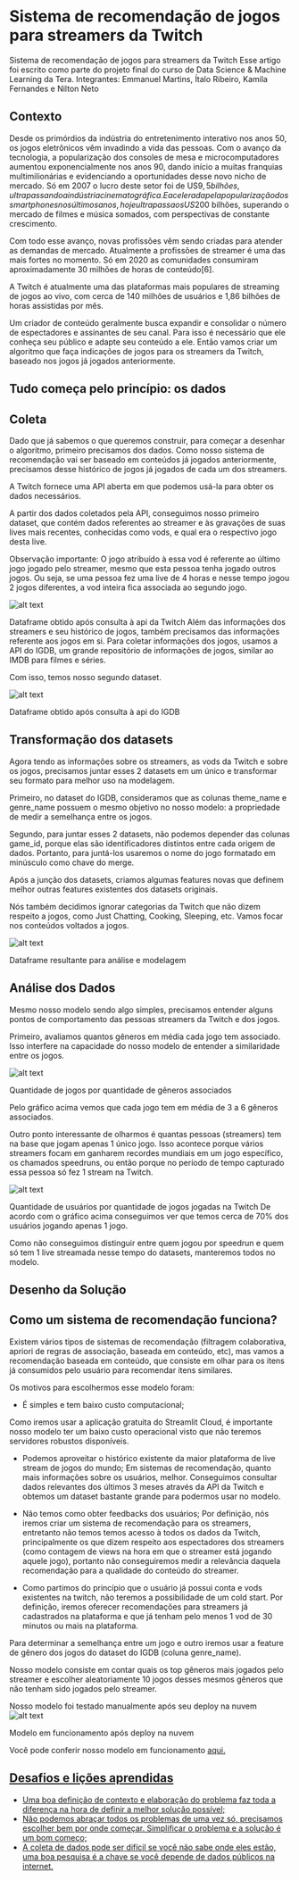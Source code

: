 # Sistema de recomendação de jogos para streamers da Twitch

Sistema de recomendação de jogos para streamers da Twitch
Esse artigo foi escrito como parte do projeto final do curso de Data Science & Machine Learning da Tera. Integrantes: Emmanuel Martins, Ítalo Ribeiro, Kamila Fernandes e Nilton Neto

## Contexto

Desde os primórdios da indústria do entretenimento interativo nos anos 50, os jogos eletrônicos vêm invadindo a vida das pessoas. Com o avanço da tecnologia, a popularização dos consoles de mesa e microcomputadores aumentou exponencialmente nos anos 90, dando início a muitas franquias multimilionárias e evidenciando a oportunidades desse novo nicho de mercado. Só em 2007 o lucro deste setor foi de US$9,5 bilhões, ultrapassando a indústria cinematográfica. E acelerada pela popularização dos smartphones nos últimos anos, hoje ultrapassa os US$200 bilhões, superando o mercado de filmes e música somados, com perspectivas de constante crescimento.

Com todo esse avanço, novas profissões vêm sendo criadas para atender as demandas de mercado. Atualmente a profissões de streamer é uma das mais fortes no momento. Só em 2020 as comunidades consumiram aproximadamente 30 milhões de horas de conteúdo[6].

A Twitch é atualmente uma das plataformas mais populares de streaming de jogos ao vivo, com cerca de 140 milhões de usuários e 1,86 bilhões de horas assistidas por mês.

Um criador de conteúdo geralmente busca expandir e consolidar o número de espectadores e assinantes de seu canal. Para isso é necessário que ele conheça seu público e adapte seu conteúdo a ele. Então vamos criar um algoritmo que faça indicações de jogos para os streamers da Twitch, baseado nos jogos já jogados anteriormente.

## Tudo começa pelo princípio: os dados

## Coleta

Dado que já sabemos o que queremos construir, para começar a desenhar o algoritmo, primeiro precisamos dos dados. Como nosso sistema de recomendação vai ser baseado em conteúdos já jogados anteriormente, precisamos desse histórico de jogos já jogados de cada um dos streamers.

A Twitch fornece uma API aberta em que podemos usá-la para obter os dados necessários.

A partir dos dados coletados pela API, conseguimos nosso primeiro dataset, que contém dados referentes ao streamer e às gravações de suas lives mais recentes, conhecidas como vods, e qual era o respectivo jogo desta live.

Observação importante: O jogo atribuído à essa vod é referente ao último jogo jogado pelo streamer, mesmo que esta pessoa tenha jogado outros jogos. Ou seja, se uma pessoa fez uma live de 4 horas e nesse tempo jogou 2 jogos diferentes, a vod inteira fica associada ao segundo jogo.

![alt text](https://miro.medium.com/max/1400/0*qK2eKTXdV-vkMPS1)

Dataframe obtido após consulta à api da Twitch
Além das informações dos streamers e seu histórico de jogos, também precisamos das informações referente aos jogos em si. Para coletar informações dos jogos, usamos a API do IGDB, um grande repositório de informações de jogos, similar ao IMDB para filmes e séries.

Com isso, temos nosso segundo dataset.

![alt text](https://miro.medium.com/max/640/0*M3puAa9FCl5bDc9d)

Dataframe obtido após consulta à api do IGDB

## Transformação dos datasets

Agora tendo as informações sobre os streamers, as vods da Twitch e sobre os jogos, precisamos juntar esses 2 datasets em um único e transformar seu formato para melhor uso na modelagem.

Primeiro, no dataset do IGDB, consideramos que as colunas theme_name e genre_name possuem o mesmo objetivo no nosso modelo: a propriedade de medir a semelhança entre os jogos.

Segundo, para juntar esses 2 datasets, não podemos depender das colunas game_id, porque elas são identificadores distintos entre cada origem de dados. Portanto, para juntá-los usaremos o nome do jogo formatado em minúsculo como chave do merge.

Após a junção dos datasets, criamos algumas features novas que definem melhor outras features existentes dos datasets originais.

Nós também decidimos ignorar categorias da Twitch que não dizem respeito a jogos, como Just Chatting, Cooking, Sleeping, etc. Vamos focar nos conteúdos voltados a jogos.

![alt text](https://miro.medium.com/max/720/0*fBtYO9bZK9-8R08F)

Dataframe resultante para análise e modelagem

## Análise dos Dados

Mesmo nosso modelo sendo algo simples, precisamos entender alguns pontos de comportamento das pessoas streamers da Twitch e dos jogos.

Primeiro, avaliamos quantos gêneros em média cada jogo tem associado. Isso interfere na capacidade do nosso modelo de entender a similaridade entre os jogos.

![alt text](https://miro.medium.com/max/640/0*9y7dgO6Z7mA1Liuu)

Quantidade de jogos por quantidade de gêneros associados

Pelo gráfico acima vemos que cada jogo tem em média de 3 a 6 gêneros associados.

Outro ponto interessante de olharmos é quantas pessoas (streamers) tem na base que jogam apenas 1 único jogo. Isso acontece porque vários streamers focam em ganharem recordes mundiais em um jogo específico, os chamados speedruns, ou então porque no período de tempo capturado essa pessoa só fez 1 stream na Twitch.

![alt text](https://miro.medium.com/max/640/0*D7J4UD4Pay3isZKr)

Quantidade de usuários por quantidade de jogos jogadas na Twitch
De acordo com o gráfico acima conseguimos ver que temos cerca de 70% dos usuários jogando apenas 1 jogo.

Como não conseguimos distinguir entre quem jogou por speedrun e quem só tem 1 live streamada nesse tempo do datasets, manteremos todos no modelo.

## Desenho da Solução

## Como um sistema de recomendação funciona?

Existem vários tipos de sistemas de recomendação (filtragem colaborativa, apriori de regras de associação, baseada em conteúdo, etc), mas vamos a recomendação baseada em conteúdo, que consiste em olhar para os itens já consumidos pelo usuário para recomendar itens similares.

Os motivos para escolhermos esse modelo foram:

+ É simples e tem baixo custo computacional;

Como iremos usar a aplicação gratuita do Streamlit Cloud, é importante nosso modelo ter um baixo custo operacional visto que não teremos servidores robustos disponíveis.

+ Podemos aproveitar o histórico existente da maior plataforma de live stream de jogos do mundo;
Em sistemas de recomendação, quanto mais informações sobre os usuários, melhor. Conseguimos consultar dados relevantes dos últimos 3 meses através da API da Twitch e obtemos um dataset bastante grande para podermos usar no modelo.

+ Não temos como obter feedbacks dos usuários;
Por definição, nós iremos criar um sistema de recomendação para os streamers, entretanto não temos temos acesso à todos os dados da Twitch, principalmente os que dizem respeito aos espectadores dos streamers (como contagem de views na hora em que o streamer está jogando aquele jogo), portanto não conseguiremos medir a relevância daquela recomendação para a qualidade do conteúdo do streamer.

+ Como partimos do princípio que o usuário já possui conta e vods existentes na twitch, não teremos a possibilidade de um cold start.
Por definição, iremos oferecer recomendações para streamers já cadastrados na plataforma e que já tenham pelo menos 1 vod de 30 minutos ou mais na plataforma.

Para determinar a semelhança entre um jogo e outro iremos usar a feature de gênero dos jogos do dataset do IGDB (coluna genre_name).

Nosso modelo consiste em contar quais os top gêneros mais jogados pelo streamer e escolher aleatoriamente 10 jogos desses mesmos gêneros que não tenham sido jogados pelo streamer.

Nosso modelo foi testado manualmente após seu deploy na nuvem
![alt text](https://miro.medium.com/max/480/1*PiGMYnvmpI62OpKeeZrsQA.gif)

Modelo em funcionamento após deploy na nuvem

Você pode conferir nosso modelo em funcionamento <a href='https://emmanuelvrm-tera-modelnb-modelagem-vnkl9k.streamlit.app/'>aqui.

## Desafios e lições aprendidas

+ Uma boa definição de contexto e elaboração do problema faz toda a diferença na hora de definir a melhor solução possível;
+ Não podemos abraçar todos os problemas de uma vez só, precisamos escolher bem por onde começar. Simplificar o problema e a solução é um bom começo;
+ A coleta de dados pode ser difícil se você não sabe onde eles estão, uma boa pesquisa é a chave se você depende de dados públicos na internet.
